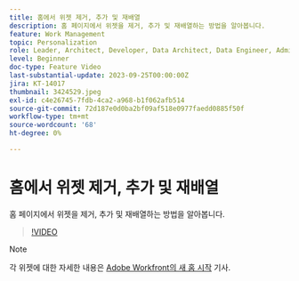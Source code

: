```yaml
---
title: 홈에서 위젯 제거, 추가 및 재배열
description: 홈 페이지에서 위젯을 제거, 추가 및 재배열하는 방법을 알아봅니다.
feature: Work Management
topic: Personalization
role: Leader, Architect, Developer, Data Architect, Data Engineer, Admin, User
level: Beginner
doc-type: Feature Video
last-substantial-update: 2023-09-25T00:00:00Z
jira: KT-14017
thumbnail: 3424529.jpeg
exl-id: c4e26745-7fdb-4ca2-a968-b1f062afb514
source-git-commit: 72d187e0d0ba2bf09af518e0977faedd0885f50f
workflow-type: tm+mt
source-wordcount: '68'
ht-degree: 0%

---
```


# 홈에서 위젯 제거, 추가 및 재배열

홈 페이지에서 위젯을 제거, 추가 및 재배열하는 방법을 알아봅니다.

>[!VIDEO](https://video.tv.adobe.com/v/3424529/?quality=12&learn=on)


>[!NOTE]
>
> 각 위젯에 대한 자세한 내용은 [Adobe Workfront의 새 홈 시작](https://experienceleague.adobe.com/docs/workfront/using/basics/home/new-home/get-started-with-new-home.html?lang=en) 기사.

